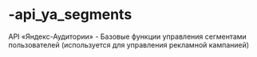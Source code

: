 # -api_ya_segments
API «Яндекс-Аудитории» - Базовые функции управления сегментами пользователей (используется для управления рекламной кампанией)
